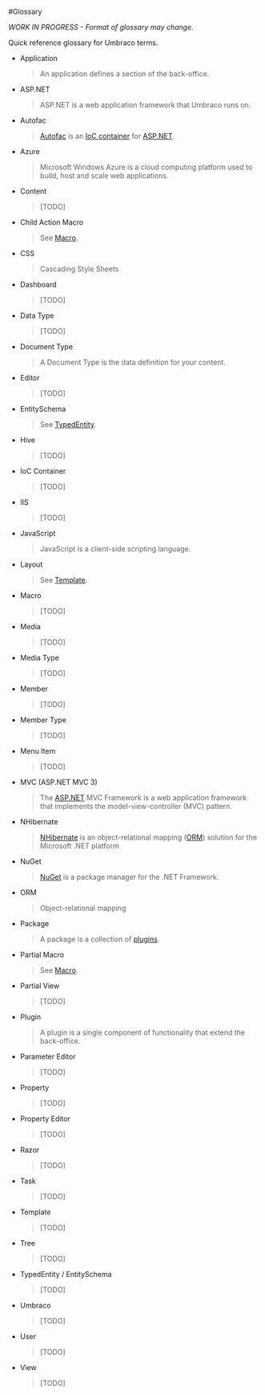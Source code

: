#Glossary

_*WORK IN PROGRESS* - Format of glossary may change._

Quick reference glossary for Umbraco terms.

* <span id="Application">Application</span>
	> An application defines a section of the back-office.

* <span id="ASP.NET">ASP.NET</span>
	> ASP.NET is a web application framework that Umbraco runs on.

* <span id="Autofac">Autofac</span>
	> [Autofac](http://code.google.com/p/autofac/) is an [IoC container](#IoCContainer) for [ASP.NET](#ASP.NET).

* <span id="Azure">Azure</span>
	> Microsoft Windows Azure is a cloud computing platform used to build, host and scale web applications.

* <span id="Content">Content</span>
	> [TODO]

* <span id="Child Action Macro">Child Action Macro</span>
	> See [Macro](#Macro).

* <span id="CSS">CSS</span>
	> Cascading Style Sheets

* <span id="Dashboard">Dashboard</span>
	> [TODO]

* <span id="Data Type">Data Type</span>
	> [TODO]

* <span id="Document Type">Document Type</span>
	> A Document Type is the data definition for your content.

* <span id="Editor">Editor</span>
	> [TODO]

* <span id="EntitySchema">EntitySchema</span>
	> See [TypedEntity](#TypedEntity).

* <span id="Hive">Hive</span>
	> [TODO]

* <span id="IoC Container">IoC Container</span>
	> [TODO]

* <span id="IIS">IIS</span>
	> [TODO]

* <span id="JavaScript">JavaScript</span>
	> JavaScript is a client-side scripting language.

* <span id="Layout">Layout</span>
	> See [Template](#Template).

* <span id="Macro">Macro</span>
	> [TODO]

* <span id="Media">Media</span>
	> [TODO]
	
* <span id="Media Type">Media Type</span>
	> [TODO]

* <span id="Member">Member</span>
	> [TODO]

* <span id="Member Type">Member Type</span>
	> [TODO]

* <span id="Menu Item">Menu Item</span>
	> [TODO]

* <span id="MVC (ASP.NET MVC 3)">MVC (ASP.NET MVC 3)</span>
	> The [ASP.NET](#ASP.NET) MVC Framework is a web application framework that implements the model-view-controller (MVC) pattern.

* <span id="NHibernate">NHibernate</span>
	> [NHibernate](http://nhforge.org) is an object-relational mapping ([ORM](#ORM)) solution for the Microsoft .NET platform

* <span id="NuGet">NuGet</span>
	> [NuGet](http://nuget.org) is a package manager for the .NET Framework.

* <span id="ORM">ORM</span>
	> Object-relational mapping

* <span id="Package">Package</span>
	> A package is a collection of [plugins](#Plugins).

* <span id="Partial Macro">Partial Macro</span>
	> See [Macro](#Macro).

* <span id="Partial View">Partial View</span>
	> [TODO]

* <span id="Plugin">Plugin</span>
	> A plugin is a single component of functionality that extend the back-office.

* <span id="Parameter Editor">Parameter Editor</span>
	> [TODO]

* <span id="Property">Property</span>
	> [TODO]

* <span id="Property Editor">Property Editor</span>
	> [TODO]

* <span id="Razor">Razor</span>
	> [TODO]

* <span id="Task">Task</span>
	> [TODO]

* <span id="Template">Template</span>
	> [TODO]

* <span id="Tree">Tree</span>
	> [TODO]

* <span id="TypedEntity / EntitySchema">TypedEntity / EntitySchema</span>
	> [TODO]

* <span id="Umbraco">Umbraco</span>
	> [TODO]

* <span id="User">User</span>
	> [TODO]

* <span id="View">View</span>
	> [TODO]

